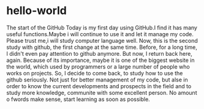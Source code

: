 # hello-world
The start of the GitHub
Today is my first day using GitHub.I find it has many useful functions.Maybe i will continue to use it and let it manage my code.
Please trust me,i will study computer language well.
  Now, this is the second study with github, the first change at the same time.
  Before, for a long time, I didn't even pay attention to github anymore. But now, I return back here, again. Because of its importance, maybe it is one of the biggest website in the world, which used by programmers or a large number of people who works on projects.
    So, I decide to come back, to study how to use the github seriously. Not just for better management of my code, but alse in order to know the current developments and prospects in the field and to study more knowledge, communite with some excellent person.
    No amount o fwords make sense, start learning as soon as possible.
